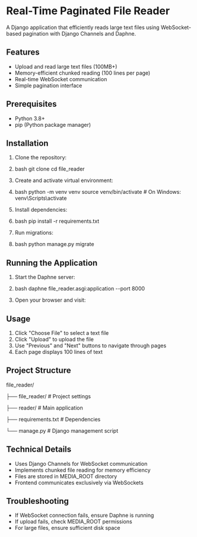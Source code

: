 # Real-Time Paginated File Reader

A Django application that efficiently reads large text files using WebSocket-based pagination with Django Channels and Daphne.

## Features
- Upload and read large text files (100MB+)
- Memory-efficient chunked reading (100 lines per page)
- Real-time WebSocket communication
- Simple pagination interface

## Prerequisites
- Python 3.8+
- pip (Python package manager)

## Installation

1. Clone the repository:
2. bash
git clone <repository-url>
cd file_reader
2. Create and activate virtual environment:
3. bash
python -m venv venv
source venv/bin/activate # On Windows: venv\Scripts\activate

3. Install dependencies:
4. bash
pip install -r requirements.txt

4. Run migrations:
5. bash
python manage.py migrate

## Running the Application

1. Start the Daphne server:
2. bash
daphne file_reader.asgi:application --port 8000


2. Open your browser and visit:

## Usage
1. Click "Choose File" to select a text file
2. Click "Upload" to upload the file
3. Use "Previous" and "Next" buttons to navigate through pages
4. Each page displays 100 lines of text

## Project Structure

file_reader/

├── file_reader/ # Project settings

├── reader/ # Main application

├── requirements.txt # Dependencies

└── manage.py # Django management script


## Technical Details
- Uses Django Channels for WebSocket communication
- Implements chunked file reading for memory efficiency
- Files are stored in MEDIA_ROOT directory
- Frontend communicates exclusively via WebSockets

## Troubleshooting
- If WebSocket connection fails, ensure Daphne is running
- If upload fails, check MEDIA_ROOT permissions
- For large files, ensure sufficient disk space